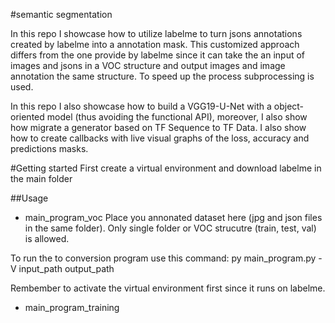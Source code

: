 #semantic segmentation

In this repo I showcase how to utilize labelme to turn jsons annotations created by labelme into a annotation mask. This customized approach differs from the one provide by labelme since it can take the an input of images and jsons in a VOC structure and output images and image annotation the same structure. To speed up the process subprocessing is used.

In this repo I also showcase how to build a VGG19-U-Net with a object-oriented model (thus avoiding the functional API), moreover, I also show how migrate a generator based on TF Sequence to TF Data. I also show how to create callbacks with live visual graphs of the loss, accuracy and predictions masks.

#Getting started
First create a virtual environment and download labelme in the main folder

##Usage
* main_program_voc
Place you annonated dataset here (jpg and json files in the same folder). Only single folder or VOC strucutre (train, test, val) is allowed.

To run the to conversion program use this command:
py main_program.py -V input_path output_path

Rembember to activate the virtual environment first since it runs on labelme.



* main_program_training


